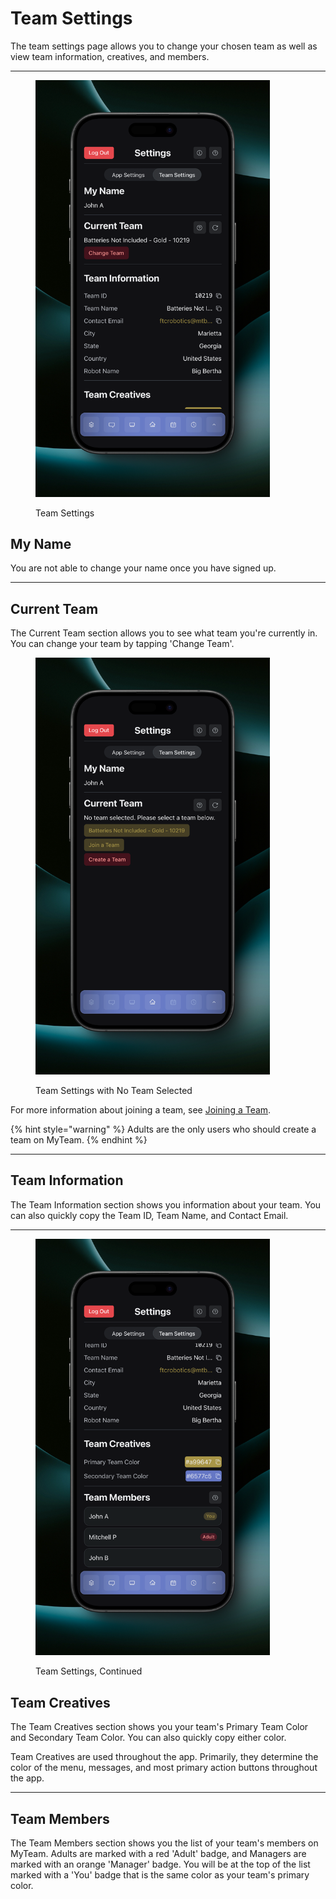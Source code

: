 # Team Settings

The team settings page allows you to change your chosen team as well as view team information, creatives, and members.

***

<figure><img src="../.gitbook/assets/main (2) (1).png" alt="" width="375"><figcaption><p>Team Settings</p></figcaption></figure>

## My Name

You are not able to change your name once you have signed up.

***

## Current Team

The Current Team section allows you to see what team you're currently in. You can change your team by tapping 'Change Team'.

<figure><img src="../.gitbook/assets/no team selected (1).png" alt="" width="375"><figcaption><p>Team Settings with No Team Selected</p></figcaption></figure>

For more information about joining a team, see [Joining a Team](../new-users/joining-a-team.md).

{% hint style="warning" %}
Adults are the only users who should create a team on MyTeam.
{% endhint %}

***

## Team Information

The Team Information section shows you information about your team. You can also quickly copy the Team ID, Team Name, and Contact Email.

***

<figure><img src="../.gitbook/assets/main 2 (2).png" alt="" width="375"><figcaption><p>Team Settings, Continued</p></figcaption></figure>

## Team Creatives

The Team Creatives section shows you your team's Primary Team Color and Secondary Team Color. You can also quickly copy either color.

Team Creatives are used throughout the app. Primarily, they determine the color of the menu, messages, and most primary action buttons throughout the app.

***

## Team Members

The Team Members section shows you the list of your team's members on MyTeam. Adults are marked with a red 'Adult' badge, and Managers are marked with an orange 'Manager' badge. You will be at the top of the list marked with a 'You' badge that is the same color as your team's primary color.
